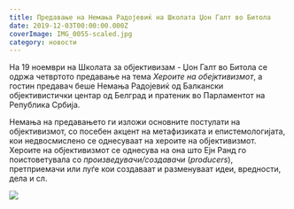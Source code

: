 ```yaml
---
title: Предавање на Немања Радојевиќ на Школата Џон Галт во Битола
date: 2019-12-03T00:00:00.000Z
coverImage: IMG_0055-scaled.jpg
category: новости
---
```


На 19 ноември на Школата за објективизам - Џон Галт во Битола се одржа четвртото предавање на тема _Хероите на обејктивизмот_, а гостин предавач беше Немања Радојевиќ од Балкански објективистички центар од Белград и пратеник во Парламентот на Република Србија.

Немања на предавањето ги изложи основните постулати на објективизмот, со посебен акцент на метафизиката и епистемологијата, кои недвосмислено се однесуваат на хероите на објективизмот. Хероите на објективизмот се однесува на она што Ејн Ранд го поистоветувала со _произведувачи/создавачи_ (_producers_), претприемачи или луѓе кои создаваат и разменуваат идеи, вредности, дела и сл.

![](images/IMG_0051-1024x683.jpg)
